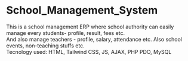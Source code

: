 # School_Management_System
This is a school management ERP where school authority can easily manage every students- profile, result, fees etc.
<br>
And also manage teachers - profile, salary, attendance etc. Also school events, non-teaching stuffs etc.
<br>
Tecnology used: HTML, Tailwind CSS, JS, AJAX, PHP PDO, MySQL
